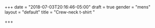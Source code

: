 +++
date = "2018-07-03T20:16:46-05:00"
draft = true
gender = "mens"
layout = "default"
title = "Crew-neck t-shirt "

+++
